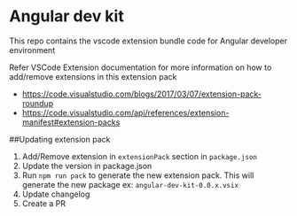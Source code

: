 # Angular dev kit

This repo contains the vscode extension bundle code for Angular developer environment

Refer VSCode Extension documentation for more information on how to add/remove extensions in this extension pack

- https://code.visualstudio.com/blogs/2017/03/07/extension-pack-roundup
- https://code.visualstudio.com/api/references/extension-manifest#extension-packs

##Updating extension pack

1. Add/Remove extension in `extensionPack` section in `package.json`
2. Update the version in package.json
3. Run `npm run pack` to generate the new extension pack. This will generate the new package ex: `angular-dev-kit-0.0.x.vsix`
4. Update changelog
5. Create a PR
